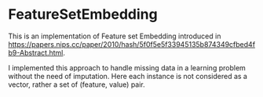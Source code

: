 # FeatureSetEmbedding

This is an implementation of Feature set Embedding introduced in https://papers.nips.cc/paper/2010/hash/5f0f5e5f33945135b874349cfbed4fb9-Abstract.html.

I implemented this approach to handle missing data in a learning problem without the need of imputation. Here each instance is not considered as a vector, rather a set of (feature, value) pair. 

